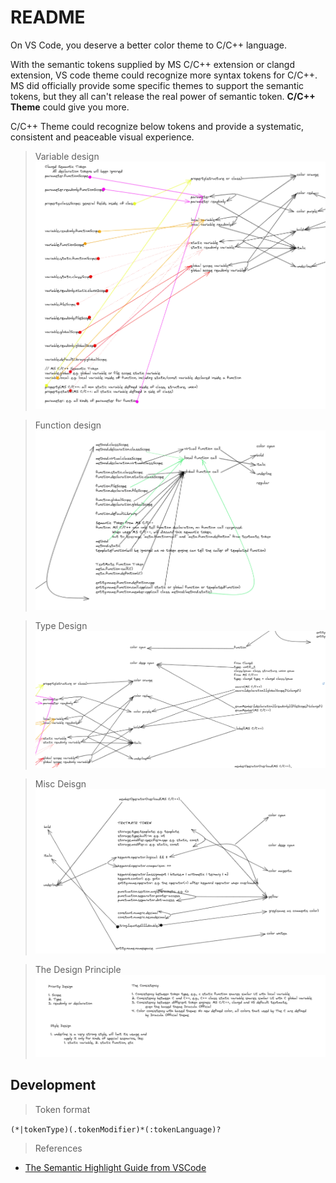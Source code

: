 # README

On VS Code, you deserve a better color theme to C/C++ language.

With the semantic tokens supplied by MS C/C++ extension or clangd extension, VS code theme could recognize more syntax tokens for C/C++. MS did officially provide some specific themes to support the semantic tokens, but they all can't release the real power of semantic token. **C/C++ Theme** could give you more.

C/C++ Theme could recognize below tokens and provide a systematic, consistent and peaceable visual experience.

> Variable design
![](Image/README_2023-05-03-12-19-32.png)

> Function design
![](Image/README_2023-05-03-12-20-39.png)

> Type Design
![](Image/README_2023-05-03-12-20-20.png)

> Misc Deisgn
![](Image/README_2023-05-03-12-20-58.png)

> The Design Principle
![](Image/README_2023-05-03-12-21-55.png)


## Development

> Token format

`(*|tokenType)(.tokenModifier)*(:tokenLanguage)?`

> References

- [The Semantic Highlight Guide from VSCode](https://code.visualstudio.com/api/language-extensions/semantic-highlight-guide)
